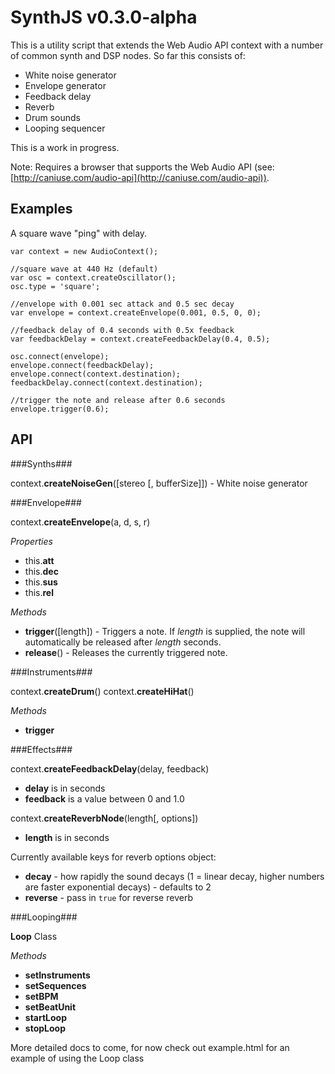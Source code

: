 SynthJS v0.3.0-alpha
===================

This is a utility script that extends the Web Audio API context with a number of common synth and DSP nodes. So far this consists of:

* White noise generator
* Envelope generator
* Feedback delay
* Reverb
* Drum sounds
* Looping sequencer

This is a work in progress.

Note: Requires a browser that supports the Web Audio API (see: [http://caniuse.com/audio-api](http://caniuse.com/audio-api)).

Examples
--------

A square wave "ping" with delay.

    var context = new AudioContext();

    //square wave at 440 Hz (default)
    var osc = context.createOscillator();
    osc.type = 'square';

    //envelope with 0.001 sec attack and 0.5 sec decay
    var envelope = context.createEnvelope(0.001, 0.5, 0, 0);

    //feedback delay of 0.4 seconds with 0.5x feedback
    var feedbackDelay = context.createFeedbackDelay(0.4, 0.5);

    osc.connect(envelope);
    envelope.connect(feedbackDelay);
    envelope.connect(context.destination);
    feedbackDelay.connect(context.destination);

    //trigger the note and release after 0.6 seconds
    envelope.trigger(0.6);
	
API
----

###Synths###

context.**createNoiseGen**([stereo [, bufferSize]]) - White noise generator

###Envelope###

context.**createEnvelope**(a, d, s, r)

*Properties*

* this.**att**
* this.**dec**
* this.**sus**
* this.**rel**

*Methods*

* **trigger**([length]) - Triggers a note. If *length* is supplied, the note will automatically be released after *length* seconds.
* **release**() - Releases the currently triggered note.

###Instruments###

context.**createDrum**()
context.**createHiHat**()

*Methods*

* **trigger**

###Effects###

context.**createFeedbackDelay**(delay, feedback)

* **delay** is in seconds
* **feedback** is a value between 0 and 1.0

context.**createReverbNode**(length[, options])

* **length** is in seconds

Currently available keys for reverb options object:
* **decay** - how rapidly the sound decays (1 = linear decay, higher numbers are faster exponential decays) - defaults to 2
* **reverse** - pass in `true` for reverse reverb

###Looping###

**Loop** Class

*Methods*

* **setInstruments**
* **setSequences**
* **setBPM**
* **setBeatUnit**
* **startLoop**
* **stopLoop**

More detailed docs to come, for now check out example.html for an example of using the Loop class
